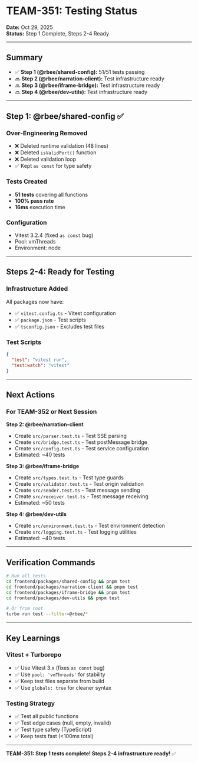# TEAM-351: Testing Status

**Date:** Oct 29, 2025  
**Status:** Step 1 Complete, Steps 2-4 Ready

---

## Summary

- ✅ **Step 1 (@rbee/shared-config):** 51/51 tests passing
- 🔜 **Step 2 (@rbee/narration-client):** Test infrastructure ready
- 🔜 **Step 3 (@rbee/iframe-bridge):** Test infrastructure ready
- 🔜 **Step 4 (@rbee/dev-utils):** Test infrastructure ready

---

## Step 1: @rbee/shared-config ✅

### Over-Engineering Removed
- ❌ Deleted runtime validation (48 lines)
- ❌ Deleted `isValidPort()` function
- ❌ Deleted validation loop
- ✅ Kept `as const` for type safety

### Tests Created
- **51 tests** covering all functions
- **100% pass rate**
- **16ms** execution time

### Configuration
- Vitest 3.2.4 (fixed `as const` bug)
- Pool: vmThreads
- Environment: node

---

## Steps 2-4: Ready for Testing

### Infrastructure Added
All packages now have:
- ✅ `vitest.config.ts` - Vitest configuration
- ✅ `package.json` - Test scripts
- ✅ `tsconfig.json` - Excludes test files

### Test Scripts
```json
{
  "test": "vitest run",
  "test:watch": "vitest"
}
```

---

## Next Actions

### For TEAM-352 or Next Session

**Step 2: @rbee/narration-client**
- Create `src/parser.test.ts` - Test SSE parsing
- Create `src/bridge.test.ts` - Test postMessage bridge
- Create `src/config.test.ts` - Test service configuration
- Estimated: ~40 tests

**Step 3: @rbee/iframe-bridge**
- Create `src/types.test.ts` - Test type guards
- Create `src/validator.test.ts` - Test origin validation
- Create `src/sender.test.ts` - Test message sending
- Create `src/receiver.test.ts` - Test message receiving
- Estimated: ~50 tests

**Step 4: @rbee/dev-utils**
- Create `src/environment.test.ts` - Test environment detection
- Create `src/logging.test.ts` - Test logging utilities
- Estimated: ~40 tests

---

## Verification Commands

```bash
# Run all tests
cd frontend/packages/shared-config && pnpm test
cd frontend/packages/narration-client && pnpm test
cd frontend/packages/iframe-bridge && pnpm test
cd frontend/packages/dev-utils && pnpm test

# Or from root
turbo run test --filter=@rbee/*
```

---

## Key Learnings

### Vitest + Turborepo
- ✅ Use Vitest 3.x (fixes `as const` bug)
- ✅ Use `pool: 'vmThreads'` for stability
- ✅ Keep test files separate from build
- ✅ Use `globals: true` for cleaner syntax

### Testing Strategy
- ✅ Test all public functions
- ✅ Test edge cases (null, empty, invalid)
- ✅ Test type safety (TypeScript)
- ✅ Keep tests fast (<100ms total)

---

**TEAM-351: Step 1 tests complete! Steps 2-4 infrastructure ready!** ✅

